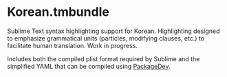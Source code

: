 Korean.tmbundle
==============

Sublime Text syntax highlighting support for Korean. Highlighting designed to emphasize grammatical units (particles, modifying clauses, etc.) to facilitate human translation. Work in progress.

Includes both the compiled plist format required by Sublime and the simplified YAML that can be compiled using [PackageDev](https://github.com/SublimeText/PackageDev).
